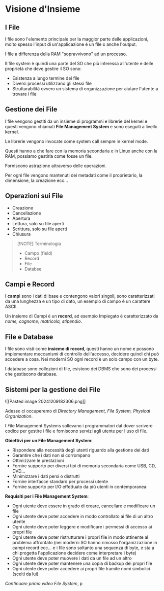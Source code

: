 # Visione d'Insieme

## I File
I file sono l'elemento principale per la maggior parte delle applicazioni, molto spesso l'input di un'applicazione è un file o anche l'output.

I file a differenza della RAM "sopravvivono" ad un processo.

Il file system è quindi una parte del SO che più interessa all'utente e delle proprietà che deve gestire il SO sono:
- Esistenza a lungo termine dei file
- Diversi processi utilizzano gli stessi file
- Strutturabilità ovvero un sistema di organizzazione per aiutare l'utente a trovare i file

## Gestione dei File
I file vengono gestiti da un insieme di programmi e librerie del kernel e questi vengono chiamati **File Management System** e sono eseguiti a livello kernel.

Le librerie vengono invocate come system call sempre in kernel mode.

Questi hanno a che fare con la memoria secondaria e in Linux anche con la RAM, possiamo gestirla come fosse un file.

Forniscono astrazione attraverso delle operazioni.

Per ogni file vengono mantenuti dei metadati come il proprietario, la dimensione, la creazione ecc...

## Operazioni sui File
- Creazione
- Cancellazione
- Apertura
- Lettura, solo su file aperti
- Scrittura, solo su file aperti
- Chiusura

> [!NOTE] Terminologia
> - Campo (field)
> - Record
> - File
> - Databse

## Campi e Record
I **campi** sono i dati di base e contengono valori singoli, sono caratterizzati da una lunghezza e un tipo di dato, un esempio di campo é un carattere ASCII.

Un insieme di Campi è un **record**, ad esempio Impiegato è caratterizzato da _nome, cognome, matricola, stipendio_.

## File e Database
I file sono visti come **insieme di record**, questi hanno un nome e possono implementare meccanismi di controllo dell'accesso, decidere quindi chi può accedere a cosa. Nei moderni SO ogni record è un solo campo con un byte.

I database sono collezioni di file, esistono dei DBMS che sono dei processi che gestiscono database.

## Sistemi per la gestione dei File

![[Pasted image 20241209182306.png]]

Adesso ci occuperemo di _Directory Management, File System, Physical Organization_.

I File Management Systems sollevano i programmatori dal dover scrivere codice per gestire i file e forniscono servizi agli utente per l'uso di file.

**Obiettivi per un File Management System**:
- Rispondere alla necessità degli utenti riguardo alla gestione dei dati
- Garantire che i dati non si corrompano
- Ottimizzare le prestazioni
- Fornire supporto per diversi tipi di memoria secondaria come USB, CD, DVD...
- Minimizzare i dati persi o distrutti
- Fornire interfacce standard per processi utente
- Fornire supporto per I/O effettuato da più utenti in contemporanea

**Requisiti per i File Management System**:
- Ogni utente deve essere in grado di creare, cancellare e modificare un file
- Ogni utente deve poter accedere in modo controllato ai file di un altro utente
- Ogni utente deve poter leggere e modificare i permessi di accesso ai propri file
- Ogni utente deve poter ristrutturare i propri file in modo attinente al problema affrontato (nei moderni SO hanno rimosso l'organizzazione in campi record ecc... e i file sono soltanto una sequenza di byte, e sta a chi progetta l'applicazione decidere come interpretare i byte)
- Ogni utente deve poter muovere i dati da un file ad un altro
- Ogni utente deve poter mantenere una copia di backup dei propri file
- Ogni utente deve poter accedere ai propri file tramite nomi simbolici (scelti da lui)

_Continuare primo video File System_, p
